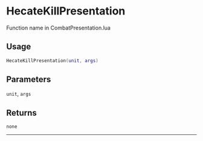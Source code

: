 # HecateKillPresentation
Function name in CombatPresentation.lua
## Usage
```lua
HecateKillPresentation(unit, args)
```
## Parameters
`unit`, `args`
## Returns
`none`

---